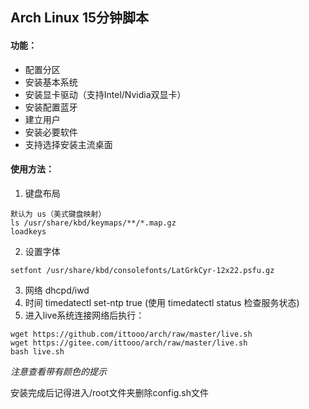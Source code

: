 ## Arch Linux 15分钟脚本

#### 功能：
* 配置分区
* 安装基本系统
* 安装显卡驱动（支持Intel/Nvidia双显卡）
* 安装配置蓝牙
* 建立用户
* 安装必要软件
* 支持选择安装主流桌面

#### 使用方法：
1. 键盘布局
```
默认为 us（美式键盘映射）
ls /usr/share/kbd/keymaps/**/*.map.gz
loadkeys
```
2. 设置字体
```
setfont /usr/share/kbd/consolefonts/LatGrkCyr-12x22.psfu.gz
```
3. 网络 dhcpd/iwd
4. 时间 timedatectl set-ntp true (使用 timedatectl status 检查服务状态)
5. 进入live系统连接网络后执行：
```
wget https://github.com/ittooo/arch/raw/master/live.sh
wget https://gitee.com/ittooo/arch/raw/master/live.sh
bash live.sh
```

*注意查看带有颜色的提示*

安装完成后记得进入/root文件夹删除config.sh文件
